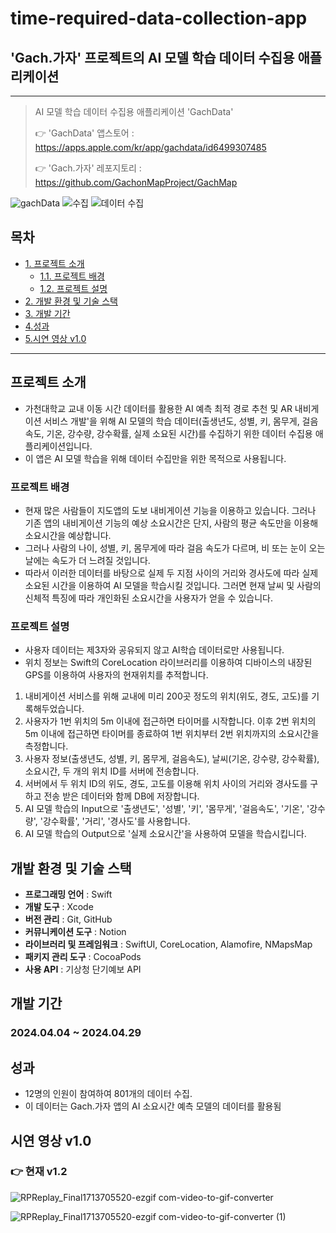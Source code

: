 # time-required-data-collection-app

## 'Gach.가자' 프로젝트의 AI 모델 학습 데이터 수집용 애플리케이션
----
> AI 모델 학습 데이터 수집용 애플리케이션 'GachData'
>
>  👉 'GachData' 앱스토어 : https://apps.apple.com/kr/app/gachdata/id6499307485
> 
>  👉 'Gach.가자' 레포지토리 : https://github.com/GachonMapProject/GachMap

![gachData](https://github.com/user-attachments/assets/fddd82fc-dbbc-4052-aef0-e82712632288)
![수집](https://github.com/user-attachments/assets/765bdb0f-1e66-4d1d-b38b-cf6c665a2243)
![데이터 수집](https://github.com/user-attachments/assets/f52a55f1-8665-45ed-adea-a8ddda329821)

## 목차
- [1. 프로젝트 소개](#프로젝트-소개)
  - [1.1. 프로젝트 배경](#프로젝트-배경)
  - [1.2. 프로젝트 설명](#프로젝트-설명)
- [2. 개발 환경 및 기술 스택](#개발-환경-및-기술-스택)
- [3. 개발 기간](#개발-기간)
- [4.성과](#성과)
- [5.시연 영상 v1.0](#시연-영상-v1.0)

----

## 프로젝트 소개
- 가천대학교 교내 이동 시간 데이터를 활용한 AI 예측 최적 경로 추천 및 AR 내비게이션 서비스 개발'을 위해 AI 모델의 학습 데이터(출생년도, 성별, 키, 몸무게, 걸음속도, 기온, 강수량, 강수확률, 실제 소요된 시간)를 수집하기 위한 데이터 수집용 애플리케이션입니다.
- 이 앱은 AI 모델 학습을 위해 데이터 수집만을 위한 목적으로 사용됩니다.

  
### 프로젝트 배경
- 현재 많은 사람들이 지도앱의 도보 내비게이션 기능을 이용하고 있습니다. 그러나 기존 앱의 내비게이션 기능의 예상 소요시간은 단지, 사람의 평균 속도만을 이용해 소요시간을 예상합니다.
- 그러나 사람의 나이, 성별, 키, 몸무게에 따라 걸음 속도가 다르며, 비 또는 눈이 오는 날에는 속도가 더 느려질 것입니다.
- 따라서 이러한 데이터를 바탕으로 실제 두 지점 사이의 거리와 경사도에 따라 실제 소요된 시간을 이용하여 AI 모델을 학습시킬 것입니다. 그러면 현재 날씨 및 사람의 신체적 특징에 따라 개인화된 소요시간을 사용자가 얻을 수 있습니다. 

### 프로젝트 설명
- 사용자 데이터는 제3자와 공유되지 않고 AI학습 데이터로만 사용됩니다. 
- 위치 정보는 Swift의 CoreLocation 라이브러리를 이용하여 디바이스의 내장된 GPS를 이용하여 사용자의 현재위치를 추적합니다.
  
1. 내비게이션 서비스를 위해 교내에 미리 200곳 정도의 위치(위도, 경도, 고도)를 기록해두었습니다.
2. 사용자가 1번 위치의 5m 이내에 접근하면 타이머를 시작합니다. 이후 2번 위치의 5m 이내에 접근하면 타이머를 종료하여 1번 위치부터 2번 위치까지의 소요시간을 측정합니다.
3. 사용자 정보(출생년도, 성별, 키, 몸무게, 걸음속도), 날씨(기온, 강수량, 강수확률), 소요시간, 두 개의 위치 ID를 서버에 전송합니다.
4. 서버에서 두 위치 ID의 위도, 경도, 고도를 이용해 위치 사이의 거리와 경사도를 구하고 전송 받은 데이터와 함께 DB에 저장합니다.
5. AI 모델 학습의 Input으로 '출생년도', '성별', '키', '몸무게', '걸음속도', '기온', '강수량', '강수확률', '거리', '경사도'를 사용합니다.
6.  AI 모델 학습의 Output으로 '실제 소요시간'을 사용하여 모델을 학습시킵니다.


## 개발 환경 및 기술 스택

- **프로그래밍 언어** : Swift
- **개발 도구** : Xcode
- **버전 관리** : Git, GitHub
- **커뮤니케이션 도구** : Notion
- **라이브러리 및 프레임워크** : SwiftUI, CoreLocation, Alamofire, NMapsMap
- **패키지 관리 도구** : CocoaPods
- **사용 API** : 기상청 단기예보 API

## 개발 기간 
### 2024.04.04 ~ 2024.04.29


## 성과
- 12명의 인원이 참여하여 801개의 데이터 수집.
- 이 데이터는 Gach.가자 앱의 AI 소요시간 예측 모델의 데이터를 활용됨

## 시연 영상 v1.0
### 👉 현재 v1.2
![RPReplay_Final1713705520-ezgif com-video-to-gif-converter](https://github.com/user-attachments/assets/a1f6feb1-9c45-4eee-b7ef-61a49522724b)

![RPReplay_Final1713705520-ezgif com-video-to-gif-converter (1)](https://github.com/user-attachments/assets/9c44be25-d3fc-46fd-a585-6b26849dd657)


